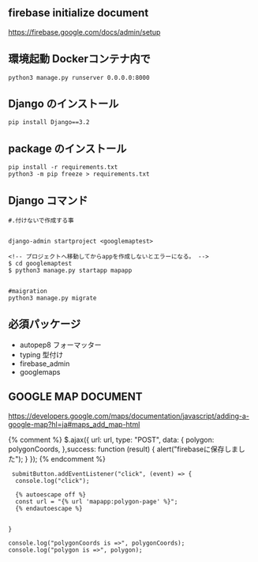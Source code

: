 ## firebase initialize document
https://firebase.google.com/docs/admin/setup


## 環境起動 Dockerコンテナ内で
```
python3 manage.py runserver 0.0.0.0:8000

```

## Django のインストール

```
pip install Django==3.2

```

## package のインストール

```
pip install -r requirements.txt
python3 -m pip freeze > requirements.txt
```


## Django コマンド

```
#.付けないで作成する事


django-admin startproject <googlemaptest> 

<!-- プロジェクトへ移動してからappを作成しないとエラーになる。 -->
$ cd googlemaptest
$ python3 manage.py startapp mapapp 


#maigration
python3 manage.py migrate
```

## 必須パッケージ

- autopep8 フォーマッター
- typing 型付け
- firebase_admin
- googlemaps

## GOOGLE MAP DOCUMENT
https://developers.google.com/maps/documentation/javascript/adding-a-google-map?hl=ja#maps_add_map-html


{% comment %} $.ajax({
 url: url,
 type: "POST",
 data: {
 polygon: polygonCoords,
 },success: function (result) {
 alert("firebaseに保存しました");
 }
 }); {% endcomment %}

     submitButton.addEventListener("click", (event) => {
      console.log("click");
        
      {% autoescape off %}
      const url = "{% url 'mapapp:polygon-page' %}";
      {% endautoescape %}
     
     
    }
      
    console.log("polygonCoords is =>", polygonCoords);
    console.log("polygon is =>", polygon);